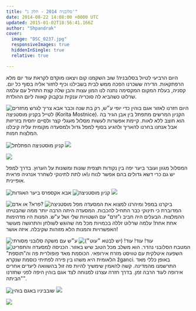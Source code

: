 ```yaml
---
title: "סלובניה 2014 - חלק ג'"
date: 2014-08-22 14:08:00 +0000 UTC
updated: 2015-01-02T18:56:41.166Z
author: "Shpandrak"
cover:
  image: "DSC_0237.jpg"
  responsiveImages: true
  hiddenInSingle: true
  relative: true

---
```


היום הרביעי לטיול בסלובניה! שוב השקמנו קום ויצאנו מוקדם לקראת עוד יום מלא הרפתקאות. הדירה ששכרנו הפכה ממש לבית בשבילנו וכיף לחזור אליה בסוף כל יום. קסניה, בעלת המקום המקסימה נתנה לנו המון עצות והבן שלה קצת התחיל עם עלמה שרלוט כשהביא לה סוכריה ענקית ובקבוק קאווה ליום ההולדת.

![](IMG-20140820-WA0009.jpg "יופי ע״ש, רק בת שנה וכבר אבא צריך לגרש מחזרים")
היום חזרנו לאזור אגם בוהין כדי לטייל בקניון מוסטניצה (Korita Mostnice). הקניון המרשים מתפתל בין אבן הגיר בה הוא חוצב ללא לאות. קיימת אפשרות לעשות מסלול מעגלי קצר ולסיים יחסית בזריזות אבל אנחנו בחרנו להאריך ולהגיע בסוף למפל גדול ולמסעדה מקומית עליה קיבלנו המלצות חמות.

![](DSC_0958.jpg "קניון מוסטניצה הפתלתל")
![](DSC_0974.jpg)

![](DSC_1007.jpg)

המסלול מגוון ועובר ביער יפה בין נקודות תצפית שונות ומשונות על הערוץ. בדרך למפל יש גם כרי דשא גדולים בהם אפשר לנוח ו\\או לתת לתינוקי לשחרר אנרגיה פראית אופיינית.

![](DSC_0007.jpg "אבא אקספרס ביער האגדות")
![](DSC_0198.jpg "קניון מוסטניצה")
![](DSC_0037.jpg)

![](DSC_0237.jpg "פרא? או אדם?")
![](DSC_0075.jpg "מפל מוסטניצה")
ביקרנו במפל ומיהרנו למצוא את המסעדה המדוברת כי תינוקי כבר התחיל להכבות. המסעדה היתה הרבה יותר ממה שהבטיחו ההמלצות. הבעלים היה חביב ו"זרם" עם השטויות שלי ושל ע"ש. המנות היו מדהימות אחת אחת! עלמה שרלוט זללה בכמויות מכל מה שהוגש לשולחן והתרגשה מעושר האפשרויות והמנות הלא מזוהות שקיבלה. איזה אושר!

![](DSC_0105.jpg "ע״ש עם משקה סלובני מסורתי")
![](DSC_0127.jpg "עוד! עוד! עוד! (יש לבטא ״עוט״)")
![](DSC_0187.jpg "הכניסה למסעדה והתפריט")
המטבח הסלובני נהדר. הוא משלב מכל הטוב שיש באזור. השפעה איטלקית עם טוויסט מזרח אירופאי. הכוסמת מאד פופולרית פה וה"תוספת" הלאומית היא משהו בין פירה לפתיתי כוסמת שנקרא žganci. באופן כללי מאד התרשמנו מהמדינה. קשה להאמין שימשיך להיות פה זול בהשוואה ליעדים אחרים אירופה לעוד הרבה זמן. בדרך חזרה עצרנו למנוחה לצד אגם בוהין היפה לפני שחזרנו "הביתה".

![](DSC_0277.jpg "שובביניו באגם בוהין")
![](DSC_0272.jpg)

![](DSC_0305.jpg)

